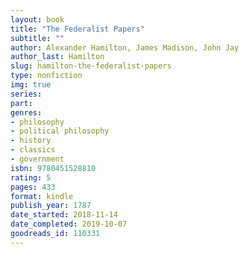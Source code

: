 ```yaml
---
layout: book
title: "The Federalist Papers"
subtitle: ""
author: Alexander Hamilton, James Madison, John Jay
author_last: Hamilton
slug: hamilton-the-federalist-papers
type: nonfiction
img: true
series: 
part: 
genres:
- philosophy
- political philosophy
- history
- classics
- government
isbn: 9780451528810
rating: 5
pages: 433
format: kindle
publish_year: 1787
date_started: 2018-11-14
date_completed: 2019-10-07
goodreads_id: 110331
---
```

